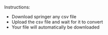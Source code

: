 Instructions:

- Download springer any csv file
- Upload the csv file and wait for it to convert
- Your file will automatically be downloaded
